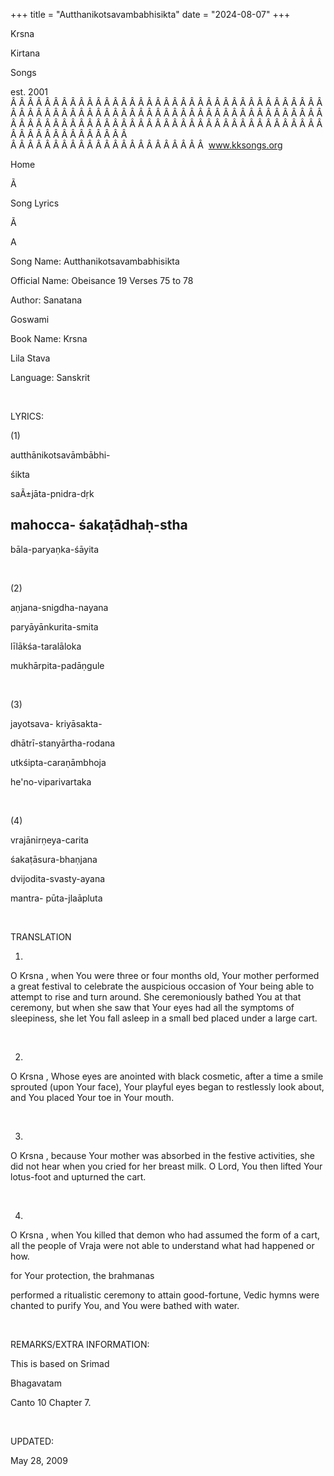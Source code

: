 +++ 
title = "Autthanikotsavambabhisikta"
date = "2024-08-07"
+++

Krsna
 
Kirtana
 
Songs

est. 2001
Â Â Â Â Â Â Â Â Â Â Â Â Â Â Â Â Â Â Â Â Â Â Â Â Â Â Â Â Â Â Â Â Â Â Â Â Â Â Â Â Â Â Â Â Â Â Â Â Â Â Â Â Â Â Â Â Â Â Â Â Â Â Â Â Â Â Â Â Â Â Â Â Â Â Â Â Â Â Â Â Â Â Â Â Â Â Â Â Â Â Â Â Â Â Â Â Â Â Â Â Â Â Â Â Â Â Â Â Â Â Â Â Â Â Â Â Â Â Â Â Â Â Â Â Â  
Â Â Â Â Â Â Â Â Â Â Â Â Â Â Â Â Â Â Â Â Â Â Â  
www.kksongs.org








Home


Ã 
 
Song Lyrics
 
Ã 
 
A


Song Name: 
Autthanikotsavambabhisikta


Official Name: Obeisance 19 Verses 75 to 78


Author: 
Sanatana
 
Goswami


Book Name: 
Krsna

Lila 
Stava


Language: 
Sanskrit


 


LYRICS:


(1)


autthānikotsavāmbābhi-


śikta
 
saÃ±jāta-pnidra-dṛk


mahocca-
śakaṭādhaḥ-stha
-


bāla-paryaṇka-śāyita


 


(2)


aṇjana-snigdha-nayana


paryāyānkurita-smita


līlākśa-taralāloka


mukhārpita-padāṇgule


 


(3)


jayotsava-
kriyāsakta-


dhātrī-stanyārtha-rodana


utkśipta-caraṇāmbhoja


he'no-viparivartaka


 


(4)


vrajānirṇeya-carita


śakaṭāsura-bhaṇjana


dvijodita-svasty-ayana


mantra-
pūta-jlaāpluta


 


TRANSLATION


1)
O 
Krsna
, when You were three or four months old, Your
mother performed a great festival to celebrate the auspicious occasion of Your
being able to attempt to rise and turn around. She ceremoniously bathed 
You
 at that ceremony, but when she saw that Your eyes had
all the symptoms of sleepiness, she let You fall asleep in a small bed placed
under a large cart.


 


2)
O 
Krsna
, Whose eyes are anointed with black cosmetic,
after a time a smile sprouted (upon 
Your
 face), Your
playful eyes began to restlessly look about, and You placed Your toe in Your
mouth.


 


3)
O 
Krsna
, because 
Your
 mother
was absorbed in the festive activities, she did not hear when you cried for her
breast milk. O Lord, You then lifted 
Your
 lotus-foot
and upturned the cart.


 


4)
O 
Krsna
, when 
You
 killed
that demon who had assumed the form of a cart, all the people of 
Vraja
 were not able to understand what had happened or how.

for
 Your protection, the 
brahmanas

performed a ritualistic ceremony to attain good-fortune, Vedic hymns were
chanted to purify You, and You were bathed with water.


 


REMARKS/EXTRA INFORMATION:


This
is based on 
Srimad
 
Bhagavatam

Canto 10 Chapter 7.


 


UPDATED:

May 28, 2009